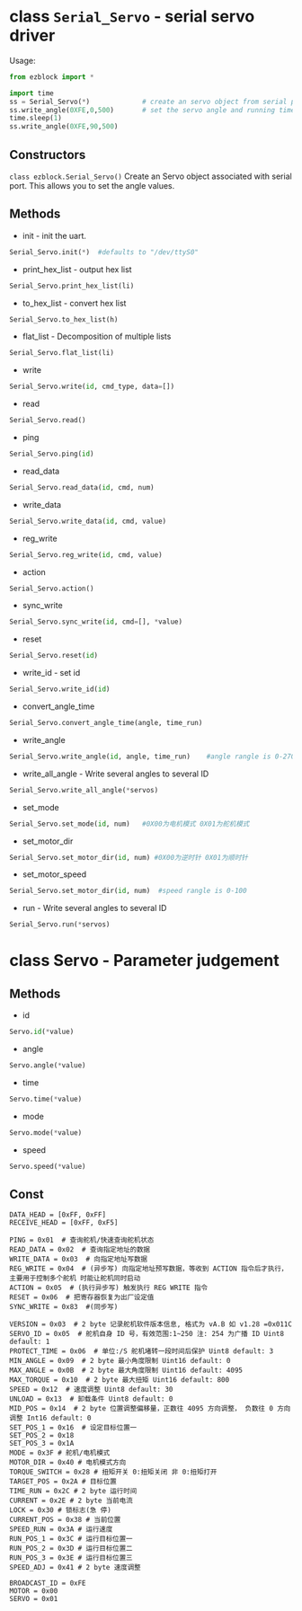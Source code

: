# class `Serial_Servo` - serial servo driver

Usage:
```python 
from ezblock import *

import time
ss = Serial_Servo(*)             # create an servo object from serial port and defaults to "/dev/ttyS0"
ss.write_angle(0XFE,0,500)       # set the servo angle and running time
time.sleep(1)
ss.write_angle(0XFE,90,500)
```

## Constructors
```class ezblock.Serial_Servo()```
Create an Servo object associated with serial port. This allows you to set the angle values.

## Methods
- init - init the uart.
```python
Serial_Servo.init(*)  #defaults to "/dev/ttyS0"
```
- print_hex_list - output hex list
```python
Serial_Servo.print_hex_list(li)
```
- to_hex_list - convert hex list
```python
Serial_Servo.to_hex_list(h)
```
- flat_list - Decomposition of multiple lists
```python
Serial_Servo.flat_list(li)
```
- write
```python
Serial_Servo.write(id, cmd_type, data=[])
```
- read
```python
Serial_Servo.read()
```
- ping
```python
Serial_Servo.ping(id)
```
- read_data
```python
Serial_Servo.read_data(id, cmd, num)
```
- write_data
```python
Serial_Servo.write_data(id, cmd, value)
```
- reg_write
```python
Serial_Servo.reg_write(id, cmd, value)
```
- action
```python
Serial_Servo.action()
```
- sync_write
```python
Serial_Servo.sync_write(id, cmd=[], *value)
```
- reset
```python
Serial_Servo.reset(id)
```
- write_id - set id
```python
Serial_Servo.write_id(id)
```
- convert_angle_time
```python
Serial_Servo.convert_angle_time(angle, time_run)
```
- write_angle
```python
Serial_Servo.write_angle(id, angle, time_run)    #angle rangle is 0-270
```
- write_all_angle - Write several angles to several ID
```python
Serial_Servo.write_all_angle(*servos)
```
- set_mode
```python
Serial_Servo.set_mode(id, num)   #0X00为电机模式 0X01为舵机模式
```
- set_motor_dir
```python
Serial_Servo.set_motor_dir(id, num) #0X00为逆时针 0X01为顺时针
```
- set_motor_speed
```python 
Serial_Servo.set_motor_dir(id, num)  #speed rangle is 0-100
```
- run - Write several angles to several ID
```python
Serial_Servo.run(*servos)
```

# class Servo - Parameter judgement

## Methods
- id
```python
Servo.id(*value)
```
- angle
```python
Servo.angle(*value)
```
- time
```python
Servo.time(*value)
```
- mode
```python
Servo.mode(*value)
```
- speed
```python
Servo.speed(*value)
```

## Const

    DATA_HEAD = [0xFF, 0xFF]
    RECEIVE_HEAD = [0xFF, 0xF5]

    PING = 0x01  # 查询舵机/快速查询舵机状态
    READ_DATA = 0x02  # 查询指定地址的数据
    WRITE_DATA = 0x03  # 向指定地址写数据
    REG_WRITE = 0x04  # (异步写) 向指定地址预写数据，等收到 ACTION 指令后才执行，主要用于控制多个舵机 时能让舵机同时启动
    ACTION = 0x05  # (执行异步写) 触发执行 REG WRITE 指令
    RESET = 0x06  # 把寄存器恢复为出厂设定值
    SYNC_WRITE = 0x83  #(同步写)

    VERSION = 0x03  # 2 byte 记录舵机软件版本信息, 格式为 vA.B 如 v1.28 =0x011C
    SERVO_ID = 0x05  # 舵机自身 ID 号，有效范围:1~250 注: 254 为广播 ID Uint8 default: 1
    PROTECT_TIME = 0x06  # 单位:/S 舵机堵转一段时间后保护 Uint8 default: 3
    MIN_ANGLE = 0x09  # 2 byte 最小角度限制 Uint16 default: 0
    MAX_ANGLE = 0x0B  # 2 byte 最大角度限制 Uint16 default: 4095
    MAX_TORQUE = 0x10  # 2 byte 最大扭矩 Uint16 default: 800
    SPEED = 0x12  # 速度调整 Uint8 default: 30
    UNLOAD = 0x13  # 卸载条件 Uint8 default: 0
    MID_POS = 0x14  # 2 byte 位置调整偏移量，正数往 4095 方向调整， 负数往 0 方向调整 Int16 default: 0
    SET_POS_1 = 0x16  # 设定目标位置一
    SET_POS_2 = 0x18
    SET_POS_3 = 0x1A
    MODE = 0x3F # 舵机/电机模式
    MOTOR_DIR = 0x40 # 电机模式方向
    TORQUE_SWITCH = 0x28 # 扭矩开关 0:扭矩关闭 非 0:扭矩打开
    TARGET_POS = 0x2A # 目标位置
    TIME_RUN = 0x2C # 2 byte 运行时间
    CURRENT = 0x2E # 2 byte 当前电流
    LOCK = 0x30 # 锁标志(急 停)
    CURRENT_POS = 0x38 # 当前位置
    SPEED_RUN = 0x3A # 运行速度
    RUN_POS_1 = 0x3C # 运行目标位置一
    RUN_POS_2 = 0x3D # 运行目标位置二
    RUN_POS_3 = 0x3E # 运行目标位置三
    SPEED_ADJ = 0x41 # 2 byte 速度调整

    BROADCAST_ID = 0xFE
    MOTOR = 0x00
    SERVO = 0x01